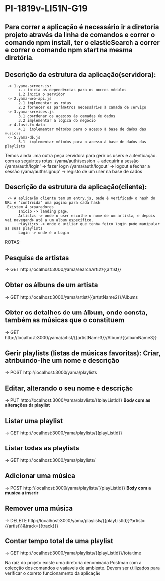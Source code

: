 # PI-1819v-LI51N-G19

Para correr a aplicação é necessário ir a diretoria projeto através da linha de comandos e correr o comando npm install, ter o elasticSearch a correr e correr o comando npm start na mesma diretória.
-

Descrição da estrutura da aplicação(servidora):
-
     -> 1.yama-server.js:
          1.1 inicia as dependências para os outros módulos
          1.2 inicia o servidor 
     -> 2.yama-web-api.js
          2.1 implementar as rotas 
          2.2 fornecer os parâmetros necessários à camada de serviço 
     -> 3.yama-services.js
          3.1 coordenar os acessos às camadas de dados 
          3.2 implementar a lógica do negócio 
     -> 4.last.fm-data
          4.1  implementar métodos para o acesso à base de dados das musicas
     -> 5.yama-db.js
          5.1  implementar métodos para o acesso à base de dados das playlists

Temos ainda uma outra peça servidora para gerir os users e autenticação.
com as seguintes rotas:
     /yama/auth/session -> adequirir a sessão
     /yama/auth/login' -> fazer login
     /yama/auth/logout' -> logout e fechar a sessão
     /yama/auth/signup' -> registo de um user na base de dados


Descrição da estrutura da aplicação(cliente):
-
     -> A aplicação cliente tem um entry.js, onde é verificado o hash do URL e "contruida" uma pagina para cada hash
     Existem 4 separadores
          Inicio -> landing page.
          Artistas -> onde o user escolhe o nome de um artista, e depois vai navegando até a um album especifico.
          Playlists -> onde o utiliar que tenha feito login pode manipular as suas playlists
          Login -> onde é o Login
          
 


ROTAS:

Pesquisa de artistas 
-
 -> GET http://localhost:3000/yama/searchArtist/{{artist}}
 
Obter os álbuns de um artista 
-
 -> GET http://localhost:3000/yama/artist/{{artistName2}}/Albums
 
Obter os detalhes de um álbum, onde consta, também as músicas que o constituem
-
 -> GET http://localhost:3000/yama/artist/{{artistName3}}/Album/{{albumName3}}
 
Gerir playlists (listas de músicas favoritas):
Criar, atribuindo-lhe um nome e descrição
-
 -> POST http://localhost:3000/yama/playlists
 
Editar, alterando o seu nome e descrição
-
-> PUT http://localhost:3000/yama/playlists/{{playListId}}  **Body com as alterações da playlist**

Listar uma playlist 
-
-> GET http://localhost:3000/yama/playlists/{{playListId}}

Listar todas as playlists
-
-> GET http://localhost:3000/yama/playlists/

Adicionar uma música
-
-> POST http://localhost:3000/yama/playlists/{{playListId}}    **Body com a musica a inserir**

Remover uma música
-
-> DELETE http://localhost:3000/yama/playlists/{{playListId}}?artist={{artist}}&track={{track}}}  

Contar tempo total de uma playlist
-
-> GET http://localhost:3000/yama/playlists/{{playListId}}/totaltime


Na raiz do projeto existe uma diretoria denominada Postman com a colecção dos comandos e variaveis de ambiente.
Devem ser utilizados para verificar o correto funcionamento da aplicação
